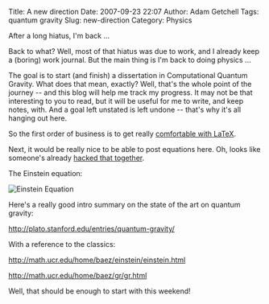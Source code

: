 Title: A new direction
Date: 2007-09-23 22:07
Author: Adam Getchell
Tags: quantum gravity
Slug: new-direction
Category: Physics

After a long hiatus, I'm back ...  

Back to what? Well, most of that hiatus was due to work, and I already
keep a (boring) work journal. But the main thing is I'm back to doing
physics ...  

The goal is to start (and finish) a dissertation in Computational
Quantum Gravity. What does that mean, exactly? Well, that's the whole
point of the journey -- and this blog will help me track my progress. It
may not be that interesting to you to read, but it will be useful for me
to write, and keep notes, with. And a goal left unstated is left
undone -- that's why it's all hanging out here.  

So the first order of business is to get really [comfortable with
LaTeX](http://www.ctan.org/tex-archive/info/lshort/english/lshort.pdf).  

Next, it would be really nice to be able to post equations here. Oh,
looks like someone's already [hacked that
together](http://wolverinex02.googlepages.com/emoticonsforblogger2).  

The Einstein equation:  

![Einstein Equation](http://www.forkosh.dreamhost.com/mimetex.cgi?G_%7B%5Calpha%20%5Cbeta%7D%20=%20T_%7B%5Calpha%20%5Cbeta%7D)  

Here's a really good intro summary on the state of the art on quantum
gravity:  

<http://plato.stanford.edu/entries/quantum-gravity/>  

With a reference to the classics:  

<http://math.ucr.edu/home/baez/einstein/einstein.html>  

<http://math.ucr.edu/home/baez/gr/gr.html>  

Well, that should be enough to start with this weekend!
